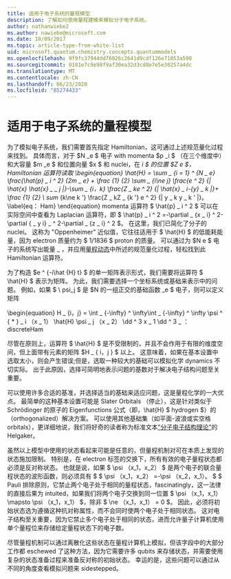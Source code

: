 ```yaml
---
title: 适用于电子系统的量程模型
description: 了解如何使用量程建模来模拟分子电子系统。
author: nathanwiebe2
ms.author: nawiebe@microsoft.com
ms.date: 10/09/2017
ms.topic: article-type-from-white-list
uid: microsoft.quantum.chemistry.concepts.quantummodels
ms.openlocfilehash: 9f9fc37944dd76026c2641d9cdf126e71053a598
ms.sourcegitcommit: 0181e7c9e98f9af30ea32d3cd8e7e5e30257a4dc
ms.translationtype: MT
ms.contentlocale: zh-CN
ms.lasthandoff: 06/23/2020
ms.locfileid: "85274433"
---
```

# <a name="quantum-models-for-electronic-systems"></a>适用于电子系统的量程模型

为了模拟电子系统，我们需要首先指定 Hamiltonian，这可通过上述规范量化过程来找到。
具体而言，对于 $N _e $ 电子 with momenta $p _i $ （在三个维度中）和大容量 $m _e $ 和位置向量 $x $ 和 nuclei，在 _i $ 的位置 $Z e $，Hamiltonian 运算符读取 \begin{equation} \hat{H} = \sum \_ {i = 1} ^ {N \_ e} \frac{\hat{p} \_ i ^ 2} {2m \_ e} + \frac {1} {2} \sum \_ {i\ne j} \frac{e ^ 2} {| \hat{x} \hat{x} \_ \_ j |}-\sum \_ {i，k} \frac{Z \_ ke ^ 2} {| \hat{x} \_ i-{y} \_ k |}+ \frac {1} {2} \ sum_ {k\ne k '} \frac{Z \_ kZ \_ {k '} e ^ 2} {| y \_ k y \_ k ' |}。 \label{eq： Ham} \end{equation} momenta 运算符 $ \hat{p} \_ i ^ 2 $ 可以在实际空间中查看为 Laplacian 运算符，即 $ \hat{p} \_ i ^ 2 =-\partial \_ {x \_ i} ^ 2-\partial { \_ y i} \_ ^ 2-\partial \_ {z \_ i} ^ 2 $。
在这里，我们已简化了分子的 nuclei。
这称为 "Oppenheimer" 近似值，它往往适用于 $ \hat{H} $ 的低能耗能量，因为 electron 质量约为 $ 1/1836 $ proton 的质量。
可以通过为 $N e $ 电子的系统写出能量 \_ ，并应用[量程动态](xref:microsoft.quantum.chemistry.concepts.quantumdynamics)中所述的规范量化过程，轻松找到此 Hamiltonian 运算符。

为了构造 $e ^ {-i\hat {H} t} $ 的单一矩阵表示形式，我们需要将运算符 $ \hat{H} $ 表示为矩阵。
为此，我们需要选择一个坐标系统或基础来表示中的问题。
例如，如果 $ \ psi_j $ 是 $N 的一组正交的基础函数 _e $ 电子，则可以定义矩阵

\begin{equation} H \_ {i，j} = \int \_ {-\infty} ^ \infty\int \_ {-\infty} ^ \infty \psi ^ { \* } \_ i （x \_ 1） \hat{H} \psi \_ j （x \_ 2） \dd ^ 3 x \_ 1 \dd ^ 3 \_ ： discreteHam

尽管在原则上，运算符 $ \hat{H} $ 是不受限制的，并且不会作用于有限的维度空间，但上面带有元素的矩阵 $H \_ \{ i，j \} $ 以上。
这意味着，如果在基本设置中选取太小，则会产生错误;但是，选取一种较大的基础可以模拟化学 dynamics 不切实际。
出于此原因，选择可简明地表示问题的基数对于解决电子结构问题至关重要。

可以使用许多合适的基准，并选择适当的基础来适应问题，这是量程化学的一大优点。
最简单的这种基本设置可能是 Slater Orbitals （停止），这是针对类似于 Schrödinger 的原子的 Eigenfunctions 公式（即，\hat{H} $ hydrogen $）的（orthogonalized）解决方案。
可以使用其他基础集（如平面-波浪或实空格 orbitals），更详细地说，我们将好奇的读者称为标准文本["分子电子结构理论"](https://onlinelibrary.wiley.com/doi/book/10.1002/9781119019572)的 Helgaker。

虽然以上模型中使用的状态看起来可能是任意的，但量程机制对可在本质上发现的状态施加限制。
特别是，在 electron 标签的交换下，所有有效的电子量程状态都必须是反对称状态。
也就是说，如果 $ \psi （x_1，x_2） $ 是两个电子的联合量程状态的波形函数，则必须具有 $ $ \psi （x_1，x_2） =-\psi （x_2，x_1）。
$ $ Pauli 排除原则，它禁止两个电子处于相同的量程状态，fascinatingly，这一法律的直接后果为 intuited，如果我们将两个电子交换到同一位置 $ \psi （x_1，x_1） \mapsto \psi （x_1，x_1） $，除非 $ \ne （x_1，x_1） = 0 $。
因此，必须将初始状态选为遵循这种抗对称属性，而不会同时使两个电子处于相同状态。
这对电子结构至关重要，因为它禁止多个电子处于相同的状态，进而允许量子计算机使用单个量程位来存储给定量程状态下的电子数。

尽管量程机制可以通过离散化这些状态在量程计算机上模拟，但该字段中的大部分工作都 eschewed 了这种方法，因为它需要许多 qubits 来存储状态，并需要使用复杂的状态准备过程来准备反对称的初始状态。
幸运的是，这些问题可以通过从不同的角度查看模拟问题来 sidestepped。
